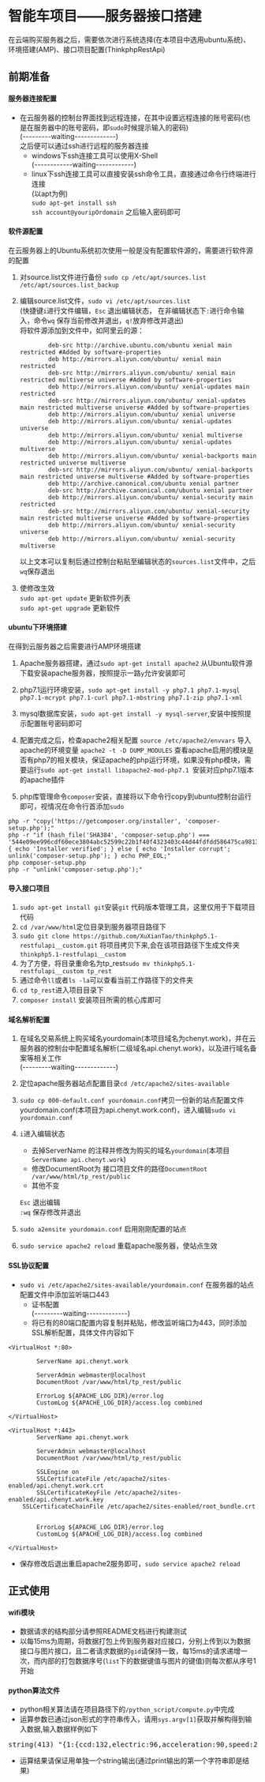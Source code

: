 # 智能车项目——服务器接口搭建
在云端购买服务器之后，需要依次进行系统选择(在本项目中选用ubuntu系统)、环境搭建(AMP)、接口项目配置(ThinkphpRestApi)

前期准备
---
#### 服务器连接配置
- 在云服务器的控制台界面找到远程连接，在其中设置远程连接的账号密码(也是在服务器中的账号密码，即`sudo`时候提示输入的密码)  
(---------waiting-------------)     
之后便可以通过ssh进行远程的服务器连接
    - windows下ssh连接工具可以使用X-Shell    
    (------------waiting------------)
    - linux下ssh连接工具可以直接安装ssh命令工具，直接通过命令行终端进行连接  
    (以apt为例)    
    `sudo apt-get install ssh`  
    `ssh account@youripOrdomain` 之后输入密码即可

#### 软件源配置
在云服务器上的Ubuntu系统初次使用一般是没有配置软件源的，需要进行软件源的配置

1) 对source.list文件进行备份
    `sudo cp /etc/apt/sources.list /etc/apt/sources.list_backup`
    
2) 编辑source.list文件，`sudo vi /etc/apt/sources.list`  
(快捷键`i`进行文件编辑，`Esc` 退出编辑状态， 在非编辑状态下`:`进行命令输入，命令`wq` 保存当前修改并退出，`q!`放弃修改并退出)  
将软件源添加到文件中，如阿里云的源：
    ```list
            deb-src http://archive.ubuntu.com/ubuntu xenial main restricted #Added by software-properties
            deb http://mirrors.aliyun.com/ubuntu/ xenial main restricted
            deb-src http://mirrors.aliyun.com/ubuntu/ xenial main restricted multiverse universe #Added by software-properties
            deb http://mirrors.aliyun.com/ubuntu/ xenial-updates main restricted
            deb-src http://mirrors.aliyun.com/ubuntu/ xenial-updates main restricted multiverse universe #Added by software-properties
            deb http://mirrors.aliyun.com/ubuntu/ xenial universe
            deb http://mirrors.aliyun.com/ubuntu/ xenial-updates universe
            deb http://mirrors.aliyun.com/ubuntu/ xenial multiverse
            deb http://mirrors.aliyun.com/ubuntu/ xenial-updates multiverse
            deb http://mirrors.aliyun.com/ubuntu/ xenial-backports main restricted universe multiverse
            deb-src http://mirrors.aliyun.com/ubuntu/ xenial-backports main restricted universe multiverse #Added by software-properties
            deb http://archive.canonical.com/ubuntu xenial partner
            deb-src http://archive.canonical.com/ubuntu xenial partner
            deb http://mirrors.aliyun.com/ubuntu/ xenial-security main restricted
            deb-src http://mirrors.aliyun.com/ubuntu/ xenial-security main restricted multiverse universe #Added by software-properties
            deb http://mirrors.aliyun.com/ubuntu/ xenial-security universe
            deb http://mirrors.aliyun.com/ubuntu/ xenial-security multiverse
    ```
    以上文本可以复制后通过控制台粘贴至编辑状态的`sources.list`文件中，之后`wq`保存退出
    
3) 使修改生效    
    `sudo apt-get update`  更新软件列表   
    `sudo apt-get upgrade` 更新软件

#### ubuntu下环境搭建
在得到云服务器之后需要进行AMP环境搭建
1. Apache服务器搭建，通过`sudo apt-get install apache2` 从Ubuntu软件源下载安装apache服务器，按照提示一路`y`允许安装即可

2. php7.1运行环境安装，`sudo apt-get install -y php7.1 php7.1-mysql php7.1-mcrypt php7.1-curl php7.1-mbstring php7.1-zip php7.1-xml`

3. mysql数据库安装，`sudo apt-get install -y mysql-server`,安装中按照提示配置账号密码即可

4. 配置完成之后，检查apache2相关配置 
`source /etc/apache2/envvars` 导入apache的环境变量
`apache2 -t -D DUMP_MODULES` 查看apache启用的模块是否有php7的相关模块，保证apache的php运行环境，如果没有php模块，需要运行`sudo apt-get install libapache2-mod-php7.1 `安装对应php7.1版本的apache插件

5. php库管理命令`composer`安装，直接将以下命令行copy到ubuntu控制台运行即可，视情况在命令行首添加`sudo`
```
php -r "copy('https://getcomposer.org/installer', 'composer-setup.php');"
php -r "if (hash_file('SHA384', 'composer-setup.php') === '544e09ee996cdf60ece3804abc52599c22b1f40f4323403c44d44fdfdd586475ca9813a858088ffbc1f233e9b180f061') { echo 'Installer verified'; } else { echo 'Installer corrupt'; unlink('composer-setup.php'); } echo PHP_EOL;"
php composer-setup.php
php -r "unlink('composer-setup.php');"
```


#### 导入接口项目
1. `sudo apt-get install git`安装`git` 代码版本管理工具，这里仅用于下载项目代码
2. `cd /var/www/html`定位目录到服务器项目路径下
3. `sudo git clone https://github.com/XuXianTao/thinkphp5.1-restfulapi__custom.git` 将项目拷贝下来,会在该项目路径下生成文件夹`thinkphp5.1-restfulapi__custom`
4. 为了方便，将目录重命名为tp_rest`sudo mv thinkphp5.1-restfulapi__custom tp_rest`
5. 通过命令`ll`或者`ls -la`可以查看当前工作路径下的文件夹
6. `cd tp_rest`进入项目目录下
7. `composer install` 安装项目所需的核心库即可


#### 域名解析配置
1. 在域名交易系统上购买域名yourdomain(本项目域名为chenyt.work)，并在云服务器的控制台中配置域名解析(二级域名api.chenyt.work)，以及进行域名备案等相关工作   
(---------waiting-------------)
2. 定位apache服务器站点配置目录`cd /etc/apache2/sites-available`

3. `sudo cp 000-default.conf yourdomain.conf`拷贝一份新的站点配置文件yourdomain.conf(本项目为api.chenyt.work.conf)，进入编辑`sudo vi yourdomain.conf`

4. `i`进入编辑状态    
    - 去掉ServerName 的注释并修改为购买的域名`yourdomain`(本项目`ServerName api.chenyt.work`)
    - 修改DocumentRoot为 接口项目文件的路径`DocumentRoot /var/www/html/tp_rest/public`
    - 其他不变
    
   `Esc` 退出编辑    
   `:wq` 保存修改并退出    
   
5. `sudo a2ensite yourdomain.conf` 启用刚刚配置的站点

6. `sudo service apache2 reload` 重载apache服务器，使站点生效


#### SSL协议配置
- `sudo vi /etc/apache2/sites-available/yourdomain.conf` 在服务器的站点配置文件中添加监听端口443
    - 证书配置  
    (---------waiting-------------)
    - 将已有的80端口配置内容复制并粘贴，修改监听端口为443，同时添加SSL解析配置，具体文件内容如下
```
<VirtualHost *:80>

        ServerName api.chenyt.work

        ServerAdmin webmaster@localhost
        DocumentRoot /var/www/html/tp_rest/public

        ErrorLog ${APACHE_LOG_DIR}/error.log
        CustomLog ${APACHE_LOG_DIR}/access.log combined

</VirtualHost>

<VirtualHost *:443>
        ServerName api.chenyt.work

        ServerAdmin webmaster@localhost
        DocumentRoot /var/www/html/tp_rest/public

        SSLEngine on
        SSLCertificateFile /etc/apache2/sites-enabled/api.chenyt.work.crt
        SSLCertificateKeyFile /etc/apache2/sites-enabled/api.chenyt.work.key
    SSLCertificateChainFile /etc/apache2/sites-enabled/root_bundle.crt


        ErrorLog ${APACHE_LOG_DIR}/error.log
        CustomLog ${APACHE_LOG_DIR}/access.log combined

</VirtualHost>
```
- 保存修改后退出重启apache2服务即可，`sudo service apache2 reload`

正式使用
---
#### wifi模块
- 数据请求的结构部分请参照README文档进行构建测试
- 以每15ms为周期，将数据打包上传到服务器对应接口，分别上传到以为数据接口与图片接口，且二者请求数据的`gid`请保持一致，每15ms的请求递增一次，而内部的打包数据序号(`list`下的数据键值与图片的键值)则每次都从序号1开始

#### python算法文件
- python相关算法请在项目路径下的`/python_script/compute.py`中完成
- 运算参数已通过json形式的字符串传入，请用`sys.argv[1]`获取并解构得到输入数据,输入数据样例如下
<pre>string(413) "{1:{ccd:132,electric:96,acceleration:90,speed:253},2:{ccd:75,electric:738,acceleration:114,speed:512},3:{ccd:865,electric:666,acceleration:398,speed:909},4:{ccd:485,electric:255,acceleration:44,speed:992},5:{ccd:493,electric:226,acceleration:443,speed:967},6:{ccd:164,electric:367,acceleration:889,speed:439},7:{ccd:632,electric:619,acceleration:366,speed:861},8:{ccd:594,electric:632,acceleration:708,speed:737}}"
</pre>
- 运算结果请保证用单独一个string输出(通过print输出的第一个字符串即是结果)
